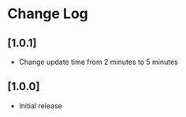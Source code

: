 # Change Log

## [1.0.1]

- Change update time from 2 minutes to 5 minutes

## [1.0.0]

- Initial release
